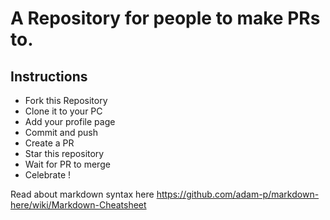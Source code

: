 # A Repository for people to make PRs to.

## Instructions

- Fork this Repository
- Clone it to your PC
- Add your profile page
- Commit and push
- Create a PR
- Star this repository
- Wait for PR to merge
- Celebrate ! 


Read about markdown syntax here
https://github.com/adam-p/markdown-here/wiki/Markdown-Cheatsheet
